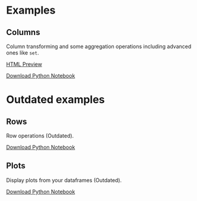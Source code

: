 # Examples

## Columns

Column transforming and some aggregation operations including advanced ones like `set`.

[HTML Preview](https://htmlpreview.github.io/?https://github.com/hi-primus/optimus/blob/develop-21.9/examples/column.html)

[Download Python Notebook](https://raw.githubusercontent.com/hi-primus/optimus/develop-21.9/examples/column.ipynb)

# Outdated examples

## Rows

Row operations (Outdated).

[Download Python Notebook](https://raw.githubusercontent.com/hi-primus/optimus/develop-21.9/examples/row.ipynb)

## Plots

Display plots from your dataframes (Outdated).

[Download Python Notebook](https://raw.githubusercontent.com/hi-primus/optimus/develop-21.9/examples/plot.ipynb)